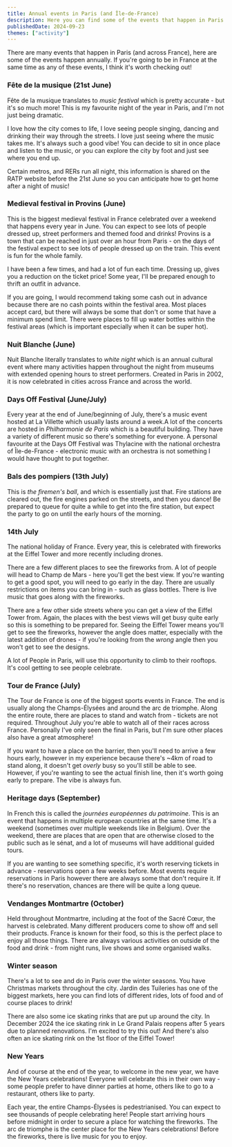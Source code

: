 ```yaml
---
title: Annual events in Paris (and Île-de-France)
description: Here you can find some of the events that happen in Paris each year, including one of my favourite nights of the year!
publishedDate: 2024-09-23
themes: ["activity"]
---
```


There are many events that happen in Paris (and across France), here are some of the events happen annually. If you're going to be in France at the same time as any of these events, I think it's worth checking out!

### Fête de la musique (21st June)

Fête de la musique translates to _music festival_ which is pretty accurate - but it's so much more! This is my favourite night of the year in Paris, and I'm not just being dramatic.

I love how the city comes to life, I love seeing people singing, dancing and drinking their way through the streets. I love just seeing where the music takes me. It's always such a good vibe! You can decide to sit in once place and listen to the music, or you can explore the city by foot and just see where you end up.

Certain metros, and RERs run all night, this information is shared on the RATP website before the 21st June so you can anticipate how to get home after a night of music!

### Medieval festival in Provins (June)

This is the biggest medieval festival in France celebrated over a weekend that happens every year in June. You can expect to see lots of people dressed up, street performers and themed food and drinks! Provins is a town that can be reached in just over an hour from Paris - on the days of the festival expect to see lots of people dressed up on the train. This event is fun for the whole family.

I have been a few times, and had a lot of fun each time. Dressing up, gives you a reduction on the ticket price! Some year, I'll be prepared enough to thrift an outfit in advance.

If you are going, I would recommend taking some cash out in advance because there are no cash points within the festival area. Most places accept card, but there will always be some that don't or some that have a minimum spend limit. There were places to fill up water bottles within the festival areas (which is important especially when it can be super hot).

### Nuit Blanche (June)

Nuit Blanche literally translates to _white night_ which is an annual cultural event where many activities happen throughout the night from museums with extended opening hours to street performers. Created in Paris in 2002, it is now celebrated in cities across France and across the world.

### Days Off Festival (June/July)

Every year at the end of June/beginning of July, there's a music event hosted at La Villette which usually lasts around a week.A lot of the concerts are hosted in _Philharmonie de Paris_ which is a beautiful building. They have a variety of different music so there's something for everyone. A personal favourite at the Days Off Festival was Thylacine with the national orchestra of Île-de-France - electronic music with an orchestra is not something I would have thought to put together.

### Bals des pompiers (13th July)

This is _the firemen's ball_, and which is essentially just that. Fire stations are cleared out, the fire engines parked on the streets, and then you dance! Be prepared to queue for quite a while to get into the fire station, but expect the party to go on until the early hours of the morning.

### 14th July

The national holiday of France. Every year, this is celebrated with fireworks at the Eiffel Tower and more recently including drones.

There are a few different places to see the fireworks from. A lot of people will head to Champ de Mars - here you'll get the best view. If you're wanting to get a good spot, you will need to go early in the day. There are usually restrictions on items you can bring in - such as glass bottles. There is live music that goes along with the fireworks.

There are a few other side streets where you can get a view of the Eiffel Tower from. Again, the places with the best views will get busy quite early so this is something to be prepared for. Seeing the Eiffel Tower means you'll get to see the fireworks, however the angle does matter, especially with the latest addition of drones - if you're looking from the _wrong_ angle then you won't get to see the designs.

A lot of People in Paris, will use this opportunity to climb to their rooftops. It's cool getting to see people celebrate.

### Tour de France (July)

The Tour de France is one of the biggest sports events in France. The end is usually along the Champs-Élysées and around the arc de triomphe. Along the entire route, there are places to stand and watch from - tickets are not required. Throughout July you're able to watch all of their races across France. Personally I've only seen the final in Paris, but I'm sure other places also have a great atmosphere!

If you want to have a place on the barrier, then you'll need to arrive a few hours early, however in my experience because there's ~4km of road to stand along, it doesn't get _overly_ busy so you'll still be able to see. However, if you're wanting to see the actual finish line, then it's worth going early to prepare. The vibe is always fun.

### Heritage days (September)

In French this is called the _journées européennes du patrimoine_. This is an event that happens in multiple european countries at the same time. It's a weekend (sometimes over multiple weekends like in Belgium). Over the weekend, there are places that are open that are otherwise closed to the public such as le sénat, and a lot of museums will have additional guided tours.

If you are wanting to see something specific, it's worth reserving tickets in advance - reservations open a few weeks before. Most events require reservations in Paris however there are always some that don't require it. If there's no reservation, chances are there will be quite a long queue.

### Vendanges Montmartre (October)

Held throughout Montmartre, including at the foot of the Sacré Cœur, the harvest is celebrated. Many different producers come to show off and sell their products. France is known for their food, so this is the perfect place to enjoy all those things. There are always various activities on outside of the food and drink - from night runs, live shows and some organised walks.

### Winter season

There's a lot to see and do in Paris over the winter seasons. You have Christmas markets throughout the city. Jardin des Tuileries has one of the biggest markets, here you can find lots of different rides, lots of food and of course places to drink!

There are also some ice skating rinks that are put up around the city. In December 2024 the ice skating rink in Le Grand Palais reopens after 5 years due to planned renovations. I'm excited to try this out! And there's also often an ice skating rink on the 1st floor of the Eiffel Tower!

### New Years

And of course at the end of the year, to welcome in the new year, we have the New Years celebrations! Everyone will celebrate this in their own way - some people prefer to have dinner parties at home, others like to go to a restaurant, others like to party.

Each year, the entire Champs-Élysées is pedestrianised. You can expect to see thousands of people celebrating here! People start arriving hours before midnight in order to secure a place for watching the fireworks. The arc de triomphe is the center place for the New Years celebrations! Before the fireworks, there is live music for you to enjoy.
